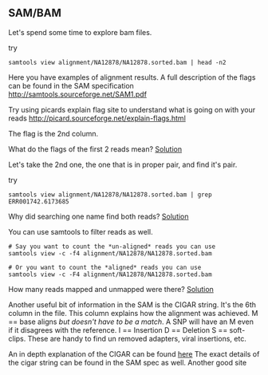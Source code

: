 ## SAM/BAM
Let's spend some time to explore bam files.

try
```
samtools view alignment/NA12878/NA12878.sorted.bam | head -n2
```

Here you have examples of alignment results.
A full description of the flags can be found in the SAM specification
http://samtools.sourceforge.net/SAM1.pdf

Try using picards explain flag site to understand what is going on with your reads
http://picard.sourceforge.net/explain-flags.html

The flag is the 2nd column.

What do the flags of the first 2 reads mean? [Solution](https://github.com/lletourn/Workshops/blob/kyoto201403/blob/solutions/_sambam.ex1.md)

Let's take the 2nd one, the one that is in proper pair, and find it's pair.

try
```
samtools view alignment/NA12878/NA12878.sorted.bam | grep ERR001742.6173685

```

Why did searching one name find both reads? [Solution](https://github.com/lletourn/Workshops/blob/kyoto201403/blob/solutions/_sambam.ex2.md)

You can use samtools to filter reads as well.

```
# Say you want to count the *un-aligned* reads you can use
samtools view -c -f4 alignment/NA12878/NA12878.sorted.bam

# Or you want to count the *aligned* reads you can use
samtools view -c -F4 alignment/NA12878/NA12878.sorted.bam

```
How many reads mapped and unmapped were there? [Solution](https://github.com/lletourn/Workshops/blob/kyoto201403/blob/solutions/_sambam.ex3.md)


Another useful bit of information in the SAM is the CIGAR string.
It's the 6th column in the file. This column explains how the alignment was achieved.
M == base aligns *but doesn't have to be a match*. A SNP will have an M even if it disagrees with the reference.
I == Insertion
D == Deletion
S == soft-clips. These are handy to find un removed adapters, viral insertions, etc.

An in depth explanation of the CIGAR can be found [here](http://genome.sph.umich.edu/wiki/SAM)
The exact details of the cigar string can be found in the SAM spec as well.
Another good site
